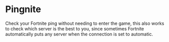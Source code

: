 # Pingnite
Check your Fortnite ping without needing to enter the game, this also works to check which server is the best to you, since sometimes Fortnite automatically puts any server when the connection is set to automatic.
